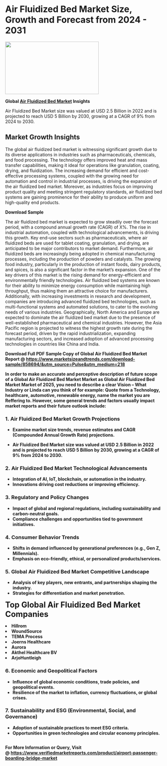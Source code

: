 <H1>Air Fluidized Bed Market Size, Growth and Forecast from 2024 - 2031</H1><img class="aligncenter size-medium wp-image-584254" src="https://thirdeyenews.in/wp-content/uploads/2024/09/Global-Market-Research-300x168.jpeg" alt="" width="300" height="168" /><p><strong>Global&nbsp;<a href="https://www.marketsizeandtrends.com/download-sample/858694/&amp;utm_source=Pulse&amp;utm_medium=218">Air Fluidized Bed Market</a> Insights</strong></p><p>Air Fluidized Bed Market size was valued at USD 2.5 Billion in 2022 and is projected to reach USD 5 Billion by 2030, growing at a CAGR of 9% from 2024 to 2030.</p><p><h2>Market Growth Insights</h2> <p>The global air fluidized bed market is witnessing significant growth due to its diverse applications in industries such as pharmaceuticals, chemicals, and food processing. The technology offers improved heat and mass transfer capabilities, making it ideal for operations like granulation, coating, drying, and fluidization. The increasing demand for efficient and cost-effective processing systems, coupled with the growing need for automation and control in industrial processes, is driving the expansion of the air fluidized bed market. Moreover, as industries focus on improving product quality and meeting stringent regulatory standards, air fluidized bed systems are gaining prominence for their ability to produce uniform and high-quality end products.</p> <p><strong>Download Sample</strong></p> <p>The air fluidized bed market is expected to grow steadily over the forecast period, with a compound annual growth rate (CAGR) of X%. The rise in industrial automation, coupled with technological advancements, is driving this growth. Key end-use sectors such as pharmaceuticals, where air fluidized beds are used for tablet coating, granulation, and drying, are anticipated to be major contributors to market demand. Furthermore, air fluidized beds are increasingly being adopted in chemical manufacturing processes, including the production of powders and catalysts. The growing food industry, particularly in the production of instant foods, dairy products, and spices, is also a significant factor in the market’s expansion. One of the key drivers of this market is the rising demand for energy-efficient and environmentally friendly technologies. Air fluidized bed systems are known for their ability to minimize energy consumption while maintaining high throughput, thus making them an attractive choice for manufacturers. Additionally, with increasing investments in research and development, companies are introducing advanced fluidized bed technologies, such as multi-functional systems and automated solutions, to cater to the evolving needs of various industries. Geographically, North America and Europe are expected to dominate the air fluidized bed market due to the presence of well-established pharmaceutical and chemical industries. However, the Asia Pacific region is projected to witness the highest growth rate during the forecast period, driven by the rapid industrialization, expanding manufacturing sectors, and increased adoption of advanced processing technologies in countries like China and India. <p><strong></p><p><span class=""><strong>Download Full PDF Sample Copy of Global Air Fluidized Bed Market Report</strong> @ <a href="https://www.marketsizeandtrends.com/download-sample/858694/&amp;utm_source=Pulse&amp;utm_medium=218" target="_blank">https://www.marketsizeandtrends.com/download-sample/858694/&amp;utm_source=Pulse&amp;utm_medium=218</a></span></p><p>In order to make an accurate and perceptive description of future scope of a Global&nbsp;Air Fluidized Bed Market Market as Global&nbsp;Air Fluidized Bed Market Market of 2025, you need to describe a clear Vision &ndash; What Industry or Linda can you think of for example: Quote from a Technology, healthcare, automotive, renewable energy, name the market you are Reffering to. However, some general trends and factors usually impact market reports and their future outlook include:</p><h3>1.&nbsp;<strong>Air Fluidized Bed Market Growth Projections</strong></h3><ul><li>Examine market size trends, revenue estimates and CAGR (Compounded Annual Growth Rate) projections.</li><li><p>Air Fluidized Bed Market size was valued at USD 2.5 Billion in 2022 and is projected to reach USD 5 Billion by 2030, growing at a CAGR of 9% from 2024 to 2030.</p></li></ul><h3>2.&nbsp;<strong>Air Fluidized Bed Market Technological Advancements</strong></h3><ul><li>Integration of AI, IoT, blockchain, or automation in the industry.</li><li>Innovations driving cost reductions or improving efficiency.</li></ul><h3>3.&nbsp;<strong>Regulatory and Policy Changes</strong></h3><ul><li>Impact of global and regional regulations, including sustainability and carbon-neutral goals.</li><li>Compliance challenges and opportunities tied to government initiatives.</li></ul><h3>4.&nbsp;<strong>Consumer Behavior Trends</strong></h3><ul><li>Shifts in demand influenced by generational preferences (e.g., Gen Z, Millennials).</li><li>Emphasis on eco-friendly, ethical, or personalized products/services.</li></ul><h3>5.&nbsp;<strong>Global Air Fluidized Bed Market Competitive Landscape</strong></h3><ul><li>Analysis of key players, new entrants, and partnerships shaping the industry.</li><li>Strategies for differentiation and market penetration.</li></ul><p data-pm-slice="1 1 []"><span style="color: inherit; font-family: inherit; font-size: 25px;">Top Global Air Fluidized Bed Market Companies</span></p><div class="" data-test-id=""><p><li>Hillrom</li><li> WoundSource</li><li> TEMA Process</li><li> Joerns Healthcare</li><li> Aurora</li><li> Akthel Healthcare BV</li><li> ArjoHuntleigh</li></p></div><h3>6.&nbsp;<strong>Economic and Geopolitical Factors</strong></h3><ul><li>Influence of global economic conditions, trade policies, and geopolitical events.</li><li>Resilience of the market to inflation, currency fluctuations, or global crises.</li></ul><h3>7.&nbsp;<strong>Sustainability and ESG (Environmental, Social, and Governance)</strong></h3><ul><li>Adoption of sustainable practices to meet ESG criteria.</li><li>Opportunities in green technologies and circular economy principles.</li></ul><h2><strong style="font-size: 14px;">For More Information or Query, Visit @&nbsp;</strong><a style="background-color: #ffffff; font-size: 14px;" href="https://www.marketsizeandtrends.com/report/air-fluidized-bed-market/" target="_blank">https://www.verifiedmarketreports.com/product/airport-passenger-boarding-bridge-market</a></h2>
